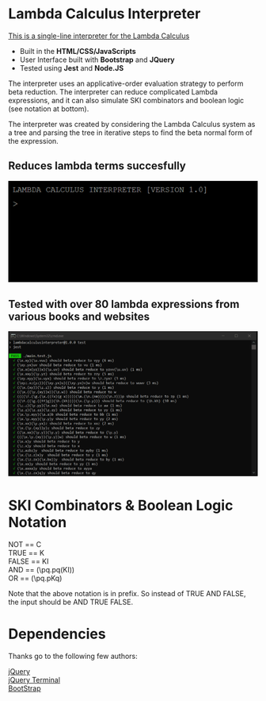 # Lambda Calculus Interpreter

[This is a single-line interpreter for the Lambda Calculus](https://nunoagoncalves.github.io/Lambda-Calculus-Interpreter/)

- Built in the **HTML/CSS/JavaScripts**
- User Interface built with **Bootstrap** and **JQuery**
- Tested using **Jest** and **Node.JS**

The interpreter uses an applicative-order evaluation strategy to perform beta reduction. The interpreter can reduce complicated Lambda expressions, and it can also simulate SKI combinators and boolean logic (see notation at bottom).

The interpreter was created by considering the Lambda Calculus system as a tree and parsing the tree in iterative steps to find the beta normal form of the expression.

## Reduces lambda terms succesfully  
![](https://github.com/NunoAGoncalves/Lambda-Calculus-Interpreter/blob/main/interpreterGif.gif)

## Tested with over 80 lambda expressions from various books and websites  
![](https://github.com/NunoAGoncalves/Lambda-Calculus-Interpreter/blob/main/testcasesGif.gif)

# SKI Combinators & Boolean Logic Notation

NOT   == C  
TRUE  == K  
FALSE == KI  
AND   == (\pq.pq(KI))  
OR    == (\pq.pKq) 

Note that the above notation is in prefix. So instead of TRUE AND FALSE, the input should be AND TRUE FALSE. 

# Dependencies

Thanks go to the following few authors:

[jQuery](https://jquery.com/)  
[jQuery Terminal](https://terminal.jcubic.pl/)  
[BootStrap](https://getbootstrap.com/)  

